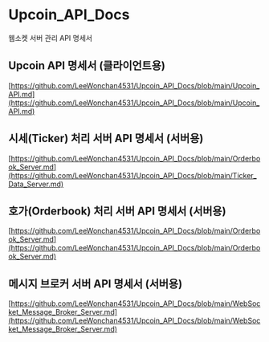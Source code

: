 # Upcoin_API_Docs
웹소켓 서버 관리 API 명세서

## Upcoin API 명세서 (클라이언트용)
[https://github.com/LeeWonchan4531/Upcoin_API_Docs/blob/main/Upcoin_API.md](https://github.com/LeeWonchan4531/Upcoin_API_Docs/blob/main/Upcoin_API.md)

## 시세(Ticker) 처리 서버 API 명세서 (서버용)
[https://github.com/LeeWonchan4531/Upcoin_API_Docs/blob/main/Orderbook_Server.md](https://github.com/LeeWonchan4531/Upcoin_API_Docs/blob/main/Ticker_Data_Server.md)

## 호가(Orderbook) 처리 서버 API 명세서 (서버용)
[https://github.com/LeeWonchan4531/Upcoin_API_Docs/blob/main/Orderbook_Server.md](https://github.com/LeeWonchan4531/Upcoin_API_Docs/blob/main/Orderbook_Server.md)

## 메시지 브로커 서버 API 명세서 (서버용)
[https://github.com/LeeWonchan4531/Upcoin_API_Docs/blob/main/WebSocket_Message_Broker_Server.md](https://github.com/LeeWonchan4531/Upcoin_API_Docs/blob/main/WebSocket_Message_Broker_Server.md)
